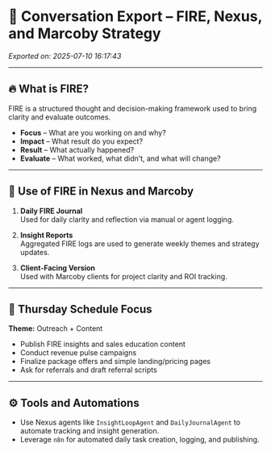 # 📄 Conversation Export – FIRE, Nexus, and Marcoby Strategy

_Exported on: 2025-07-10 16:17:43_

---

## 🔥 What is FIRE?

FIRE is a structured thought and decision-making framework used to bring clarity and evaluate outcomes.

- **Focus** – What are you working on and why?
- **Impact** – What result do you expect?
- **Result** – What actually happened?
- **Evaluate** – What worked, what didn’t, and what will change?

---

## 🧠 Use of FIRE in Nexus and Marcoby

1. **Daily FIRE Journal**  
   Used for daily clarity and reflection via manual or agent logging.

2. **Insight Reports**  
   Aggregated FIRE logs are used to generate weekly themes and strategy updates.

3. **Client-Facing Version**  
   Used with Marcoby clients for project clarity and ROI tracking.

---

## 📅 Thursday Schedule Focus

**Theme:** Outreach + Content

- Publish FIRE insights and sales education content
- Conduct revenue pulse campaigns
- Finalize package offers and simple landing/pricing pages
- Ask for referrals and draft referral scripts

---

## ⚙️ Tools and Automations

- Use Nexus agents like `InsightLoopAgent` and `DailyJournalAgent` to automate tracking and insight generation.
- Leverage `n8n` for automated daily task creation, logging, and publishing.

